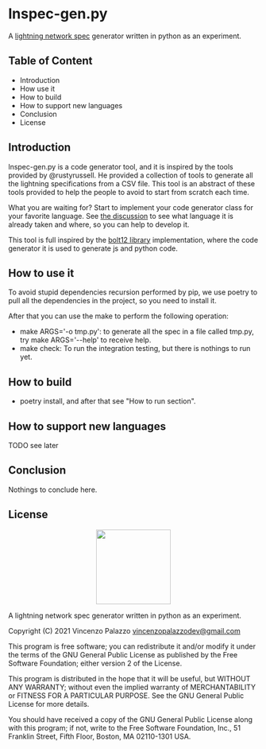 # lnspec-gen.py

A [lightning network spec](https://github.com/lightningnetwork/lightning-rfc) generator written in python as an experiment.

## Table of Content

- Introduction
- How use it
- How to build
- How to support new languages
- Conclusion
- License

## Introduction

lnspec-gen.py is a code generator tool, and it is inspired by the tools provided by @rustyrussell. He provided a collection of tools
to generate all the lightning specifications from a CSV file. This tool is an abstract of these tools provided to help the people to 
avoid to start from scratch each time.

What you are waiting for? Start to implement your code generator class for your favorite language. See [the discussion](https://github.com/dart-lightning/lnspec-codegen.py/discussions/3) to see what language
it is already taken and where, so you can help to develop it.

This tool is full inspired by the [bolt12 library](https://github.com/rustyrussell/bolt12) implementation, 
where the code generator it is used to generate js and python code.

## How to use it

To avoid stupid dependencies recursion performed by pip, we use poetry to pull all the dependencies in the project, so you need to install it.

After that you can use the make to perform the following operation:

- make ARGS='-o tmp.py': to generate all the spec in a file called tmp.py, try make ARGS='--help' to receive help.
- make check: To run the integration testing, but there is nothings to run yet.

## How to build

- poetry install, and after that see "How to run section".

## How to support new languages

TODO see later

## Conclusion

Nothings to conclude here.

## License
<div align="center">
  <img src="https://opensource.org/files/osi_keyhole_300X300_90ppi_0.png" width="150" height="150"/>
</div>

A lightning network spec generator written in python as an experiment.

 Copyright (C) 2021 Vincenzo Palazzo vincenzopalazzodev@gmail.com
 
 This program is free software; you can redistribute it and/or modify
 it under the terms of the GNU General Public License as published by
 the Free Software Foundation; either version 2 of the License.
 
 This program is distributed in the hope that it will be useful,
 but WITHOUT ANY WARRANTY; without even the implied warranty of
 MERCHANTABILITY or FITNESS FOR A PARTICULAR PURPOSE.  See the
 GNU General Public License for more details.
 
 You should have received a copy of the GNU General Public License along
 with this program; if not, write to the Free Software Foundation, Inc.,
 51 Franklin Street, Fifth Floor, Boston, MA 02110-1301 USA.


